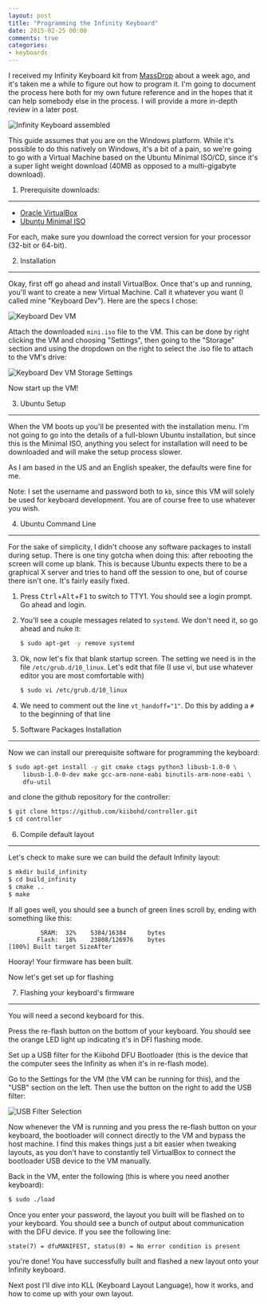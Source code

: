 ```yaml
---
layout: post
title: "Programming the Infinity Keyboard"
date: 2015-02-25 00:00
comments: true
categories:
- keyboards
---
```


I received my Infinity Keyboard kit from [MassDrop][1] about a week ago, and
it's taken me a while to figure out how to program it. I'm going to document the
process here both for my own future reference and in the hopes that it can help
somebody else in the process. I will provide a more in-depth review in a later
post.


![Infinity Keyboard assembled](http://i.imgur.com/TmojAvT.jpg?1 "The Infinity Keyboard")

<!-- more -->

This guide assumes that you are on the Windows platform. While it's possible to
do this natively on Windows, it's a bit of a pain, so we're going to go with a
Virtual Machine based on the Ubuntu Minimal ISO/CD, since it's a super light
weight download (40MB as opposed to a multi-gigabyte download).


1. Prerequisite downloads:
--------------------------

* [Oracle VirtualBox][2]
* [Ubuntu Minimal ISO][3]

For each, make sure you download the correct version for your processor
(32-bit or 64-bit).


2. Installation
---------------

Okay, first off go ahead and install VirtualBox. Once that's up and running,
you'll want to create a new Virtual Machine. Call it whatever you want (I called
mine "Keyboard Dev"). Here are the specs I chose:

![Keyboard Dev VM](http://i.imgur.com/MzKzhJN.png)

Attach the downloaded `mini.iso` file to the VM. This can be done by right
clicking the VM and choosing "Settings", then going to the "Storage" section and
using the dropdown on the right to select the .iso file to attach to the VM's
drive:

![Keyboard Dev VM Storage Settings](http://i.imgur.com/1w8u4iu.png)


Now start up the VM!

3. Ubuntu Setup
---------------

When the VM boots up you'll be presented with the installation menu. I'm not
going to go into the details of a full-blown Ubuntu installation, but since this
is the Minimal ISO, anything you select for installation will need to be
downloaded and will make the setup process slower.

As I am based in the US and an English speaker, the defaults were fine for me.

Note: I set the username and password both to `kb`, since this VM will solely be
used for keyboard development. You are of course free to use whatever you wish.


4. Ubuntu Command Line
----------------------

For the sake of simplicity, I didn't choose any software packages to install
during setup. There is one tiny gotcha when doing this: after rebooting the
screen will come up blank. This is because Ubuntu expects there to be a
graphical X server and tries to hand off the session to one, but of course there
isn't one. It's fairly easily fixed.

1. Press <kbd>Ctrl</kbd>+<kbd>Alt</kbd>+<kbd>F1</kbd> to switch to TTY1. You
   should see a login prompt. Go ahead and login.

2. You'll see a couple messages related to `systemd`. We don't need it, so go
   ahead and nuke it:

   ```bash
   $ sudo apt-get -y remove systemd
   ```

3. Ok, now let's fix that blank startup screen. The setting we need is in the
   file `/etc/grub.d/10_linux`. Let's edit that file (I use vi, but use
   whatever editor you are most comfortable with)

   ```bash
   $ sudo vi /etc/grub.d/10_linux
   ```

4. We need to comment out the line `vt_handoff="1"`. Do this by adding a `#` to
   the beginning of that line


5. Software Packages Installation
---------------------------------

Now we can install our prerequisite software for programming the keyboard:

```bash
$ sudo apt-get install -y git cmake ctags python3 libusb-1.0-0 \
    libusb-1.0-0-dev make gcc-arm-none-eabi binutils-arm-none-eabi \
    dfu-util
```

and clone the github repository for the controller:

```bash
$ git clone https://github.com/kiibohd/controller.git
$ cd controller
```


6. Compile default layout
-------------------------

Let's check to make sure we can build the default Infinity layout:

```bash
$ mkdir build_infinity
$ cd build_infinity
$ cmake ..
$ make
```

If all goes well, you should see a bunch of green lines scroll by, ending with
something like this:

```
         SRAM:  32%    5384/16384      bytes
        Flash:  18%    23808/126976    bytes
[100%] Built target SizeAfter
```

Hooray! Your firmware has been built.

Now let's get set up for flashing


7. Flashing your keyboard's firmware
------------------------------------

You will need a second keyboard for this.

Press the re-flash button on the bottom of your keyboard. You should see the
orange LED light up indicating it's in DFI flashing mode.

Set up a USB filter for the Kiibohd DFU Bootloader (this is the device that
the computer sees the Infinity as when it's in re-flash mode).

Go to the Settings for the VM (the VM can be running for this), and the "USB"
section on the left. Then use the button on the right to add the USB filter:

![USB Filter Selection](http://i.imgur.com/mpBbQXl.png)

Now whenever the VM is running and you press the re-flash button on your
keyboard, the bootloader will connect directly to the VM and bypass the host
machine. I find this makes things just a bit easier when tweaking layouts, as
you don't have to constantly tell VirtualBox to connect the bootloader USB
device to the VM manually.

Back in the VM, enter the following (this is where you need another keyboard):

```bash
$ sudo ./load
```

Once you enter your password, the layout you built will be flashed on to your
keyboard. You should see a bunch of output about communication with the DFU
device. If you see the following line:

```
state(7) = dfuMANIFEST, status(0) = No error condition is present
```

you're done! You have successfully built and flashed a new layout onto your
Infinity keyboard.

Next post I'll dive into KLL (Keyboard Layout Language), how it works, and
how to come up with your own layout.

[1]: https://www.massdrop.com/buy/infinity-keyboard-kit?mode=guest_open
[2]: https://www.virtualbox.org/wiki/Downloads
[3]: https://help.ubuntu.com/community/Installation/MinimalCD
